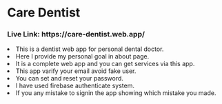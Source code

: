 <h1>Care Dentist</h1>
<h3>Live Link: https://care-dentist.web.app/</h3>

<li>This is a dentist web app for personal dental doctor.</li>
<li>Here I provide my personal goal in about page.</li>
<li>It is a complete web app and you can get services via this app.</li>
<li>This app varify your email avoid fake user.</li>
<li>You can set and reset your password.</li>
<li>I have used firebase authenticate system.</li>
<li>If you any mistake to signin the app showing which mistake you made.</li>
